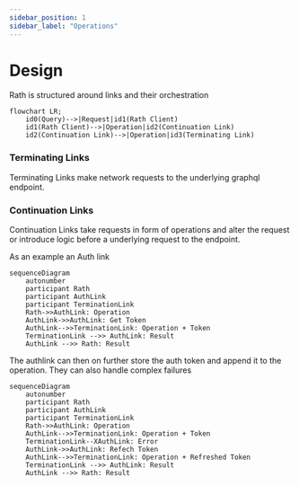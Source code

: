 ```yaml
---
sidebar_position: 1
sidebar_label: "Operations"
---
```


# Design

Rath is structured around links and their orchestration

```mermaid
flowchart LR;
    id0(Query)-->|Request|id1(Rath Client)
    id1(Rath Client)-->|Operation|id2(Continuation Link)
    id2(Continuation Link)-->|Operation|id3(Terminating Link)
```

### Terminating Links

Terminating Links make network requests to the underlying graphql
endpoint.

### Continuation Links

Continuation Links take requests in form of operations and
alter the request or introduce logic before a underlying request to
the endpoint.

As an example an Auth link

```mermaid
sequenceDiagram
    autonumber
    participant Rath
    participant AuthLink
    participant TerminationLink
    Rath->>AuthLink: Operation
    AuthLink->>AuthLink: Get Token
    AuthLink-->>TerminationLink: Operation + Token
    TerminationLink -->> AuthLink: Result
    AuthLink -->> Rath: Result
```

The authlink can then on further store the auth token and append it to
the operation.
They can also handle complex failures

```mermaid
sequenceDiagram
    autonumber
    participant Rath
    participant AuthLink
    participant TerminationLink
    Rath->>AuthLink: Operation
    AuthLink-->>TerminationLink: Operation + Token
    TerminationLink--XAuthLink: Error
    AuthLink->>AuthLink: Refech Token
    AuthLink-->>TerminationLink: Operation + Refreshed Token
    TerminationLink -->> AuthLink: Result
    AuthLink -->> Rath: Result
```
